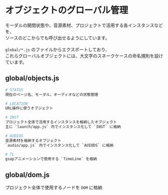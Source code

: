 # オブジェクトのグローバル管理
モーダルの開閉状態や、音源素材、プロジェクトで活用する各インスタンスなどを、<br>
ソースのどこからでも呼び出せるようにしています。<br>
<br>
`global/*.js` のファイルからエクスポートしており、<br>
これらグローバルオブジェクトには、大文字のスネークケースの命名規則を設けています。

## global/objects.js
```bash
# STATUS
現在のページ名、モーダル、オーディオなどの状態管理

# LOCATION
URL操作に使うオブジェクト

# INST
プロジェクト全体で活用するインスタンスを格納したオブジェクト
主に `launch/app.js` 内でインスタンス化して `INST` に格納

# AUDIOS
音源素材を格納するオブジェクト
`audio/app.js` 内でインスタンス化して `AUIODS` に格納

# TL
gsapアニメーションで使用する `TimeLine` を格納
```

## global/dom.js
プロジェクト全体で使用するノードを `DOM` に格納
